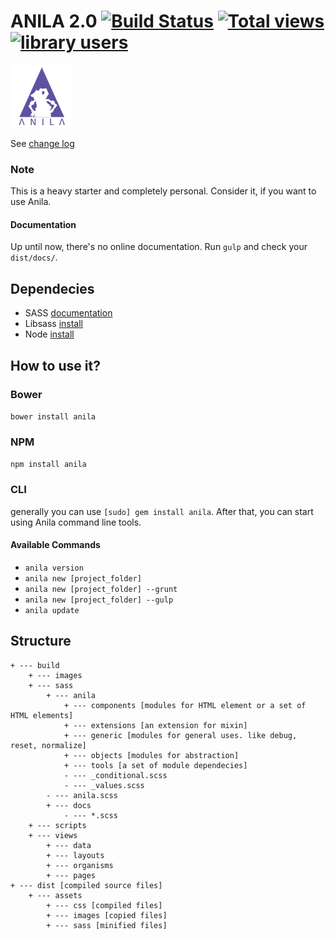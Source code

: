 # ANILA 2.0 [![Build Status](https://travis-ci.org/bravocado/anila.png?branch=master)](https://travis-ci.org/bravocado/anila) [![Total views](https://sourcegraph.com/api/repos/github.com/bravocado/anila/counters/views.png)](https://sourcegraph.com/github.com/bravocado/anila) [![library users](https://sourcegraph.com/api/repos/github.com/bravocado/anila/badges/library-users.png)](https://sourcegraph.com/github.com/bravocado/anila)

![Anila Logo](/build/images/logo100.png)

See [change log](https://github.com/bravocado/anila/blob/development/changelog.md)

### Note
This is a heavy starter and completely personal.
Consider it, if you want to use Anila.

#### Documentation
Up until now, there's no online documentation. Run `gulp` and check your `dist/docs/`.

## Dependecies
- SASS [documentation](http://sass-lang.com/documentation/file.SASS_REFERENCE.html)
- Libsass [install](http://libsass.org/)
- Node [install](http://nodejs.org/)


## How to use it?

### Bower

`bower install anila`


### NPM

`npm install anila`


### CLI

generally you can use `[sudo] gem install anila`. After that, you can start using Anila command line tools.

#### Available Commands
- `anila version`
- `anila new [project_folder]`
- `anila new [project_folder] --grunt`
- `anila new [project_folder] --gulp`
- `anila update`


## Structure
```
+ --- build
	+ --- images
	+ --- sass
		+ --- anila
			+ --- components [modules for HTML element or a set of HTML elements]
			+ --- extensions [an extension for mixin]
			+ --- generic [modules for general uses. like debug, reset, normalize]
			+ --- objects [modules for abstraction]
			+ --- tools [a set of module dependecies]
			- --- _conditional.scss
			- --- _values.scss
		- --- anila.scss
		+ --- docs
			- --- *.scss
	+ --- scripts
	+ --- views
		+ --- data
		+ --- layouts
		+ --- organisms
		+ --- pages
+ --- dist [compiled source files]
	+ --- assets
		+ --- css [compiled files]
		+ --- images [copied files]
		+ --- sass [minified files]
```
